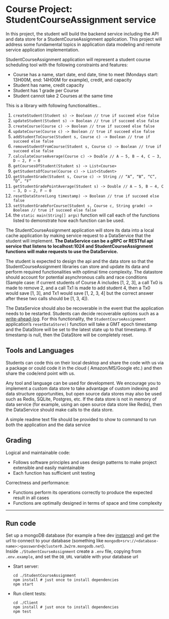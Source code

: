 # Course Project: StudentCourseAssignment service

In this project, the student will build the backend service including the API and data store for a
StudentCourseAssignment application. This project will address some fundamental topics in application data modeling and
remote service application implementation.

StudentCourseAssignment application will represent a student course scheduling tool with the following constraints and
features:

- Course has a name, start date, end date, time to meet (Mondays start: 13H00M, end: 14H00M for example), credit, and capacity
- Student has name, credit capacity
- Student has 1 grade per Course
- Student cannot take 2 Courses at the same time 

This is a library with following functionalities…

1. `createStudent(Student s) -> Boolean // true if succeed else false`
2. `updateStudent(Student s) -> Boolean // true if succeed else false`
3. `createCourse(Course c) -> Boolean // true if succeed else false`
4. `updateCourse(Course c) -> Boolean // true if succeed else false`
5. `addStudentToCourse(Student s, Course c) -> Boolean // true if succeed else false`
6. `removeStudentFromCourse(Student s, Course c) -> Boolean // true if succeed else false`
7. `calculateCourseAverage(Course c) -> Double // A – 5, B – 4, C – 3, D – 2, F – 0`
8. `getCoursesOfStudent(Student s) -> List<Course>`
9. `getStudentsOfCourse(Course c) -> List<Student>`
10. `getStudentGrade(Student s, Course c) -> String // “A”, “B”, “C”, “D”, “F”`
11. `getStudentGradePointAverage(Student s) -> Double // A – 5, B – 4, C – 3, D – 2, F – 0`
12. `resetDataStore(Long timestamp) -> Boolean // true if succeed else false`
13. `setStudentGradeForCourse(Student s, Course c, String grade) -> Boolean // true if succeed else false`
14. the `static main(String[] args)` function will call each of the functions listed to demonstrate how each function can be used.

The StudentCourseAssignment application will store its data into a local cache application by making service request to
a DataService that the student will implement. **The DataService can be a gRPC or RESTful api service that listens to
localhost:1024 and StudentCourseAssignment functions will make requests to use the DataService.**

The student is expected to design the api and the data store so that the StudentCourseAssignment libraries can store and
update its data and perform required functionalities with optimal time complexity. The datastore should account for
potential asynchronous calls and race conditions (Sample case: if current students of Course A includes [1, 2, 3], a
call Tx0 is made to remove 2, and a call Tx1 is made to add student 4, then a Tx0 would save [1, 3], and Tx1 would
save [1, 2, 3, 4] but the correct answer after these two calls should be [1, 3, 4]).

The DataService should also be recoverable in the event that the application needs to be restarted. Students can decide
recoverable options such as a [write-ahead-log][1]. For this functionality, the `StudentCourseAssignment` application’s
`resetDataStore()` function will take a GMT epoch timestamp and the DataStore will be set to the latest state up to that
timestamp. If timestamp is null, then the DataStore will be completely reset.

## Tools and Languages

Students can code this on their local desktop and share the code with us via a package or could code it in the cloud (
Amazon/MS/Google etc.) and then share the code/end point with us.

Any tool and language can be used for development. We encourage you to implement a custom data store to take advantage
of custom indexing and data structure opportunities, but open source data stores may also be used such as Redis, SQLite,
Postgres, etc. If the data store is not in memory of data service (for example, using an open source data store like
Redis), then the DataService should make calls to the data store.

A simple readme text file should be provided to show to command to run both the application and the data service

## Grading

Logical and maintainable code:
- Follows software principles and uses design patterns to make project extensible and easily maintainable
- Each function has sufficient unit testing

Correctness and performance:
- Functions perform its operations correctly to produce the expected result in all cases
- Functions are optimally designed in terms of space and time complexity

---

## Run code

Set up a mongoDB database (for example a free dev [instance][2]) and get the url to connect to your database
(something like `mongodb+srv://<database-name>:<password>@cluster0.2w2rm.mongodb.net`).<br>
Inside `./StudentCourseAssignment` create a `.env` file, copying from `.env.example`, and set the `DB_URL` variable with 
your database url

- Start server:
  ```
  cd ./StudentCourseAssignment
  npm install # just once to install dependencies
  npm start
  ```

- Run client tests:
  ```
  cd ./Client
  npm install # just once to install dependencies
  npm test
  ```

[1]: https://www.linkedin.com/pulse/database-reliability-write-ahead-logging-arpit-bhayani/?trk=articles_directory
[2]: https://www.mongodb.com/atlas

